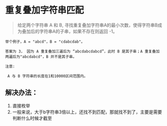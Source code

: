 # 重复叠加字符串匹配

> 给定两个字符串 A 和 B, 寻找重复叠加字符串A的最小次数，使得字符串B成为叠加后的字符串A的子串，如果不存在则返回 -1。

```
举个例子，A = "abcd"，B = "cdabcdab"。

答案为 3， 因为 A 重复叠加三遍后为 “abcdabcdabcd”，此时 B 是其子串；A 重复叠加两遍后为"abcdabcd"，B 并不是其子串。

注意:

 A 与 B 字符串的长度在1和10000区间范围内。
 ```

## 解决办法：
1. 直接枚举
2. 一般来说，大于b字符串3倍以上，还找不到匹配，那就找不到了，主要是需要判断什么时候才截至
